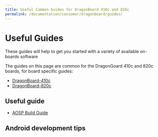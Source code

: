 ```yaml
---
title: Useful Common Guides for DragonBoard 410c and 820c
permalink: /documentation/consumer/dragonboard/guides/
---
```

# Useful Guides

These guides will help to get you started with a variety of available on-boards software

The guides on this page are common for the DragonGoard 410c and 820c boards, for board specific guides:

- [DragonBoard-410c](../dragonboard410c/guides/)
- [DragonBoard-820c](../dragonboard820c/guides/)

## Useful guide

* [AOSP Build Guide](aosp/)

## Android development tips
